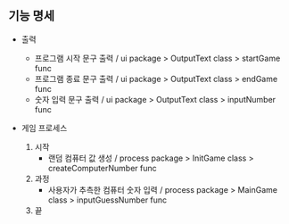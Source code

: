 기능 명세
- 
- 출력
  - 프로그램 시작 문구 출력 / ui package > OutputText class > startGame func
  - 프로그램 종료 문구 출력 / ui package > OutputText class > endGame func
  - 숫자 입력 문구 출력 / ui package > OutputText class > inputNumber func


- 게임 프로세스
  1) 시작
        - 랜덤 컴퓨터 값 생성 / process package > InitGame class > createComputerNumber func
  2) 과정
        - 사용자가 추측한 컴퓨터 숫자 입력 / process package > MainGame class > inputGuessNumber func
  3) 끝

